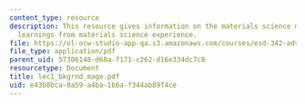 ```yaml
---
content_type: resource
description: This resource gives information on the materials science mantra, and
  learnings from materials science experience.
file: https://ol-ocw-studio-app-qa.s3.amazonaws.com/courses/esd-342-advanced-system-architecture-spring-2006/e43b8bca0a59a4ba1b6af344ab89f4ce_lec1_bkgrnd_mage.pdf
file_type: application/pdf
parent_uid: 57306148-d68a-f171-c262-d16e334dc7c8
resourcetype: Document
title: lec1_bkgrnd_mage.pdf
uid: e43b8bca-0a59-a4ba-1b6a-f344ab89f4ce
---
```

